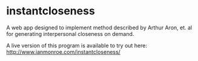 # instantcloseness
A web app designed to implement method described by Arthur Aron, et. al for generating interpersonal closeness on demand.

A live version of this program is available to try out here: http://www.ianmonroe.com/instantcloseness/
